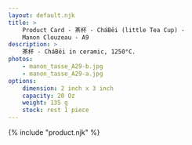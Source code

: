 ```yaml
---
layout: default.njk
title: >
    Product Card - 茶杯 - CháBēi (little Tea Cup) - 
    Manon Clouzeau - A9
description: >
    茶杯 - CháBēi in ceramic, 1250°C.
photos:
    - manon_tasse_A29-b.jpg
    - manon_tasse_A29-a.jpg
options:
    dimension: 2 inch x 3 inch
    capacity: 20 Oz
    weight: 135 g
    stock: rest 1 piece
---
```


{% include "product.njk" %}
